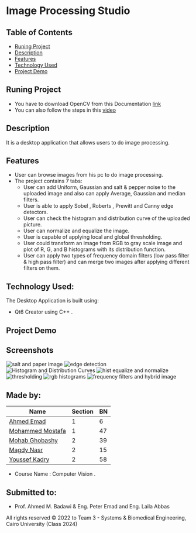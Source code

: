 # Image Processing Studio 

## Table of Contents

- [Runing Project](#running-project)
- [Description](#description)
- [Features](#features)
- [Technology Used](#technology-used)
- [Project Demo](#project-demo)

## Runing Project
- You have to download OpenCV from this Documentation [link](https://wiki.qt.io/How_to_setup_Qt_and_openCV_on_Windows)
- You can also follow the steps in this [video](https://www.youtube.com/watch?v=ZOSu-2Oju-A) 

## Description 
It is a desktop application that allows users to do image processing.

## Features 
- User can browse images from his pc to do image processing.
- The project contains 7 tabs:
  - User can add Uniform, Gaussian and salt & pepper noise to the uploaded image and also can apply Average, Gaussian and median filters.
  - User is able to apply Sobel , Roberts , Prewitt and Canny edge detectors. 
  - User can check the histogram and distribution curve of the uploaded picture.
  - User can normalize and equalize the image.
  - User is capable of applying local and global thresholding.
  - User could transform an image from RGB to gray scale image and plot of R, G, and B histograms with its distribution function.
  - User can apply two types of frequency domain filters (low pass filter & high pass filter) and can merge two images after applying different filters on them. 

## Technology Used:
The Desktop Application is built using:
- Qt6 Creator using C++ .

## Project Demo

## Screenshots
![salt and paper image](https://user-images.githubusercontent.com/90320433/224530590-ca572c27-689d-4066-9de3-8bdbaafbb98e.png)
![edge detection](https://user-images.githubusercontent.com/90320433/224530559-01d8f438-1031-4fa3-88c6-387cf8961ee5.png)
![Histogram and Distribution Curves](https://user-images.githubusercontent.com/90320433/224530574-4025c457-e8b8-402b-b799-e8e140bb26c7.png)
![hist equalize and normalize](https://user-images.githubusercontent.com/90320433/224530570-0ddda7cf-32b7-4844-97b8-f458250f308f.png)
![thresholding](https://user-images.githubusercontent.com/90320433/224530594-ae083272-f9da-4368-b42e-8136506a50da.png)
![rgb histograms](https://user-images.githubusercontent.com/90320433/224530580-d6383017-efd9-4ecf-9808-e90c0248c045.png)
![frequency filters and hybrid image](https://user-images.githubusercontent.com/90320433/224530566-02375ac8-c2cc-4d1a-9a6f-32c74491d47a.png)


## Made by:

| Name                           | Section | BN  |
| ------------------------------ | ------- | --- |
| [Ahmed Emad](https://github.com/ahmeddemaad)              | 1 | 6  |
| [Mohammed Mostafa](https://github.com/Mo-Moustafa)        | 1 | 47 |
| [Mohab Ghobashy](https://github.com/MohabGhobashy)        | 2 | 39 |
| [Magdy Nasr](https://github.com/MyProjectsProgress)       | 2 | 15 |
| [Youssef Kadry](https://github.com/YousefKadry)           | 2 | 58 |

- Course Name : Computer Vision .

## Submitted to:

- Prof. Ahmed M. Badawi & Eng. Peter Emad and Eng. Laila Abbas

All rights reserved © 2022 to Team 3 - Systems & Biomedical Engineering, Cairo University (Class 2024)

